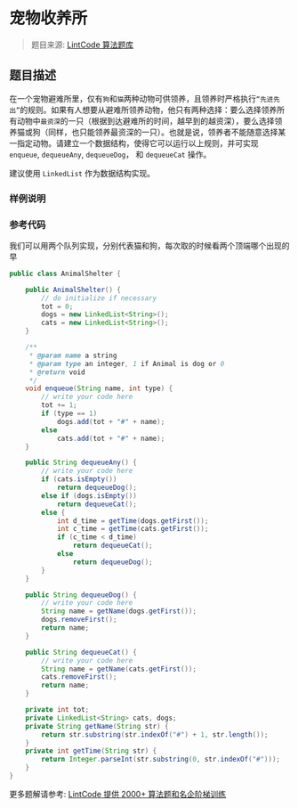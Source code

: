 # 宠物收养所
 > 题目来源: [LintCode 算法题库](https://www.lintcode.com/problem/animal-shelter/?utm_source=sc-github-wzz)
 ## 题目描述
 在一个宠物避难所里，仅有`狗`和`猫`两种动物可供领养，且领养时严格执行`“先进先出”`的规则。如果有人想要从避难所领养动物，他只有两种选择：要么选择领养所有动物中`最资深`的一只（根据到达避难所的时间，越早到的越资深），要么选择领养猫或狗（同样，也只能领养最资深的一只）。也就是说，领养者不能随意选择某一指定动物。请建立一个数据结构，使得它可以运行以上规则，并可实现 `enqueue`, `dequeueAny`, `dequeueDog`， 和 `dequeueCat` 操作。 

建议使用 `LinkedList` 作为数据结构实现。
 ### 样例说明
 
 ### 参考代码
 我们可以用两个队列实现，分别代表猫和狗，每次取的时候看两个顶端哪个出现的早
```java
public class AnimalShelter {

    public AnimalShelter() {
        // do initialize if necessary
        tot = 0;
        dogs = new LinkedList<String>();
        cats = new LinkedList<String>();
    }

    /**
     * @param name a string
     * @param type an integer, 1 if Animal is dog or 0
     * @return void
     */
    void enqueue(String name, int type) {
        // write your code here
        tot += 1;
        if (type == 1)
            dogs.add(tot + "#" + name);
        else
            cats.add(tot + "#" + name);
    }

    public String dequeueAny() {
        // write your code here
        if (cats.isEmpty())
            return dequeueDog();
        else if (dogs.isEmpty())
            return dequeueCat();
        else {
            int d_time = getTime(dogs.getFirst());
            int c_time = getTime(cats.getFirst());
            if (c_time < d_time)
                return dequeueCat();
            else
                return dequeueDog();
        }
    }

    public String dequeueDog() {
        // write your code here
        String name = getName(dogs.getFirst());
        dogs.removeFirst();
        return name;
    }

    public String dequeueCat() {
        // write your code here
        String name = getName(cats.getFirst());
        cats.removeFirst();
        return name;
    }

    private int tot;
    private LinkedList<String> cats, dogs;
    private String getName(String str) {
        return str.substring(str.indexOf("#") + 1, str.length());
    }
    private int getTime(String str) {
        return Integer.parseInt(str.substring(0, str.indexOf("#")));
    }
}
```
 更多题解请参考: [LintCode 提供 2000+ 算法题和名企阶梯训练](https://www.lintcode.com/problem/?utm_source=sc-github-wzz)